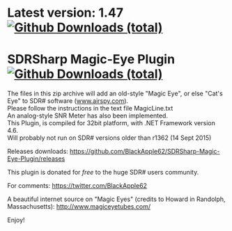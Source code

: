 # Latest version: 1.47 [![Github Downloads (total)](https://img.shields.io/github/downloads/BlackApple62/SDRSharp-Magic-Eye-Plugin/1.47/total.svg)]()
  
# SDRSharp Magic-Eye Plugin [![Github Downloads (total)](https://img.shields.io/github/downloads/BlackApple62/SDRSharp-Magic-Eye-Plugin/total.svg)]()

The files in this zip archive will add an old-style "Magic Eye", or else "Cat's Eye" to SDR# software (www.airspy.com).<br>Please follow the instructions in the text file MagicLine.txt<br>
An analog-style SNR Meter has also been implemented.<br>
This Plugin, is compiled for 32bit platform, with .NET Framework version 4.6.<br>Will probably not run on SDR# versions older than r1362 (14 Sept 2015)

Releases downloads: https://github.com/BlackApple62/SDRSharp-Magic-Eye-Plugin/releases

This plugin is donated for *free* to the huge SDR# users community.<br>

For comments: https://twitter.com/BlackApple62

A beautiful internet source on "Magic Eyes" (credits to Howard in Randolph, Massachusetts): http://www.magiceyetubes.com/

Enjoy!


